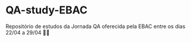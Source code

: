# QA-study-EBAC
Repositório de estudos da Jornada QA oferecida pela EBAC entre os dias 22/04 a 29/04
👩‍💻
